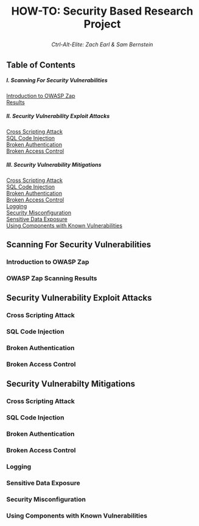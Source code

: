 # <p align="center">HOW-TO: Security Based Research Project</p>
###### <p align="center">Ctrl-Alt-Elite: Zach Earl & Sam Bernstein</p> 

## Table of Contents 

##### I. Scanning For Security Vulnerabilities 
[Introduction to OWASP Zap](#zap)   
[Results](#results)  

##### II. Security Vulnerability Exploit Attacks   

[Cross Scripting Attack](#xss-attack)  
[SQL Code Injection](#injection-attack)  
[Broken Authentication](#crack-passwords)  
[Broken Access Control](#access-attack)  

##### III. Security Vulnerability Mitigations  

[Cross Scripting Attack](#xss-mit)  
[SQL Code Injection](#injection-mit)  
[Broken Authentication](#encryption)  
[Broken Access Control](#access-mit)  
[Logging](#logging)  
[Security Misconfiguration](#misconfig)  
[Sensitive Data Exposure](#dataexp)  
[Using Components with Known Vulnerabilities](#outdated)

## Scanning For Security Vulnerabilities

<a name="zap"/>

### Introduction to OWASP Zap  

<a name="results"/>

### OWASP Zap Scanning Results

## Security Vulnerability Exploit Attacks

<a name="xss-attack"/>

### Cross Scripting Attack  

<a name="injection-attack"/>

### SQL Code Injection

<a name="crack-passwords"/>

### Broken Authentication  

<a name="access-attack"/>

### Broken Access Control

## Security Vulnerabilty Mitigations 

<a name="xss-mit"/>

### Cross Scripting Attack  

<a name="injection-mit"/>

### SQL Code Injection

<a name="encryption"/>

### Broken Authentication  

<a name="access-mit"/>

### Broken Access Control

<a name="logging"/>

### Logging 

<a name="dataexp"/>

### Sensitive Data Exposure

<a name="misconfig"/>

### Security Misconfiguration  

<a name="outdated"/>

### Using Components with Known Vulnerabilities


